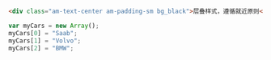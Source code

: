 ```css

```
```HTML
<div class="am-text-center am-padding-sm bg_black">层叠样式，遵循就近原则</div>
```
```javascript
var myCars = new Array();
myCars[0] = "Saab";
myCars[1] = "Volvo";
myCars[2] = "BMW";
```